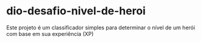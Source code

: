 # dio-desafio-nivel-de-heroi
Este projeto é um classificador simples para determinar o nível de um herói com base em sua experiência (XP)
